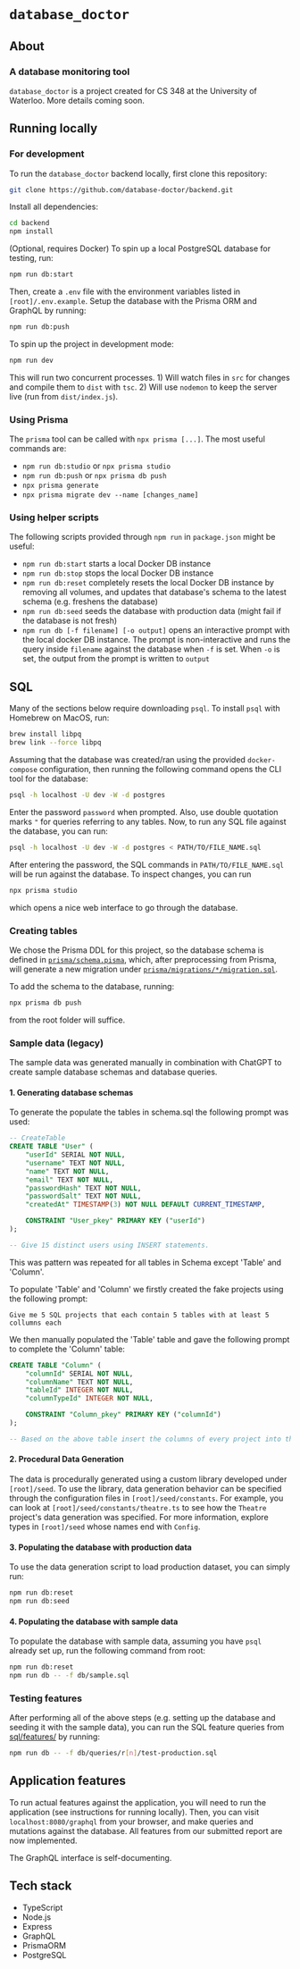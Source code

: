# `database_doctor`

## About

### A database monitoring tool

`database_doctor` is a project created for CS 348 at the University of Waterloo. More details coming soon.

## Running locally

### For development

To run the `database_doctor` backend locally, first clone this repository:

```bash
git clone https://github.com/database-doctor/backend.git
```

Install all dependencies:

```bash
cd backend
npm install
```

(Optional, requires Docker) To spin up a local PostgreSQL database for testing, run:

```bash
npm run db:start
```

Then, create a `.env` file with the environment variables listed in `[root]/.env.example`. Setup the database with the Prisma ORM and GraphQL by running:

```bash
npm run db:push
```

To spin up the project in development mode:

```bash
npm run dev
```

This will run two concurrent processes. 1) Will watch files in `src` for changes and compile them to `dist` with `tsc`. 2) Will use `nodemon` to keep the server live (run from `dist/index.js`).

### Using Prisma

The `prisma` tool can be called with `npx prisma [...]`. The most useful commands are:

- `npm run db:studio` or `npx prisma studio`
- `npm run db:push` or `npx prisma db push`
- `npx prisma generate`
- `npx prisma migrate dev --name [changes_name]`

### Using helper scripts

The following scripts provided through `npm run` in `package.json` might be useful:

- `npm run db:start` starts a local Docker DB instance
- `npm run db:stop` stops the local Docker DB instance
- `npm run db:reset` completely resets the local Docker DB instance by removing all volumes, and updates that database's schema to the latest schema (e.g. freshens the database)
- `npm run db:seed` seeds the database with production data (might fail if the database is not fresh)
- `npm run db [-f filename] [-o output]` opens an interactive prompt with the local docker DB instance. The prompt is non-interactive and runs the query inside `filename` against the database when `-f` is set. When `-o` is set, the output from the prompt is written to `output`

## SQL

Many of the sections below require downloading `psql`. To install `psql` with Homebrew on MacOS, run:

```bash
brew install libpq
brew link --force libpq
```

Assuming that the database was created/ran using the provided `docker-compose` configuration, then running the following command opens the CLI tool for the database:

```bash
psql -h localhost -U dev -W -d postgres
```

Enter the password `password` when prompted. Also, use double quotation marks `"` for queries referring to any tables. Now, to run any SQL file against the database, you can run:

```bash
psql -h localhost -U dev -W -d postgres < PATH/TO/FILE_NAME.sql
```

After entering the password, the SQL commands in `PATH/TO/FILE_NAME.sql` will be run against the database. To inspect changes, you can run

```bash
npx prisma studio
```

which opens a nice web interface to go through the database.

### Creating tables

We chose the Prisma DDL for this project, so the database schema is defined in [`prisma/schema.pisma`](prisma/schema.prisma), which, after preprocessing from Prisma, will generate a new migration under [`prisma/migrations/*/migration.sql`](prisma/migrations).

To add the schema to the database, running:

```bash
npx prisma db push
```

from the root folder will suffice.

### Sample data (legacy)

The sample data was generated manually in combination with ChatGPT to create sample database schemas and database queries.

#### 1. Generating database schemas

To generate the populate the tables in schema.sql the following prompt was used:

```sql
-- CreateTable
CREATE TABLE "User" (
    "userId" SERIAL NOT NULL,
    "username" TEXT NOT NULL,
    "name" TEXT NOT NULL,
    "email" TEXT NOT NULL,
    "passwordHash" TEXT NOT NULL,
    "passwordSalt" TEXT NOT NULL,
    "createdAt" TIMESTAMP(3) NOT NULL DEFAULT CURRENT_TIMESTAMP,

    CONSTRAINT "User_pkey" PRIMARY KEY ("userId")
);

-- Give 15 distinct users using INSERT statements.
```

This was pattern was repeated for all tables in Schema except 'Table' and 'Column'.

To populate 'Table' and 'Column' we firstly created the fake projects using the following prompt:

```
Give me 5 SQL projects that each contain 5 tables with at least 5 collumns each
```

We then manually populated the 'Table' table and gave the following prompt to complete the 'Column' table:

```sql
CREATE TABLE "Column" (
    "columnId" SERIAL NOT NULL,
    "columnName" TEXT NOT NULL,
    "tableId" INTEGER NOT NULL,
    "columnTypeId" INTEGER NOT NULL,

    CONSTRAINT "Column_pkey" PRIMARY KEY ("columnId")
);

-- Based on the above table insert the columns of every project into this table
```

#### 2. Procedural Data Generation

The data is procedurally generated using a custom library developed under `[root]/seed`. To use the library, data generation behavior can be specified through the configuration files in `[root]/seed/constants`. For example, you can look at `[root]/seed/constants/theatre.ts` to see how the `Theatre` project's data generation was specified. For more information, explore types in `[root]/seed` whose names end with `Config`.

#### 3. Populating the database with production data

To use the data generation script to load production dataset, you can simply run:

```bash
npm run db:reset
npm run db:seed
```

#### 4. Populating the database with sample data

To populate the database with sample data, assuming you have `psql` already set up, run the following command from root:

```bash
npm run db:reset
npm run db -- -f db/sample.sql
```

### Testing features

After performing all of the above steps (e.g. setting up the database and seeding it with the sample data), you can run the SQL feature queries from [sql/features/](sql/features/) by running:

```bash
npm run db -- -f db/queries/r[n]/test-production.sql
```

## Application features

To run actual features against the application, you will need to run the application (see instructions for running locally). Then, you can visit `localhost:8080/graphql` from your browser, and make queries and mutations against the database. All features from our submitted report are now implemented.

The GraphQL interface is self-documenting.

## Tech stack

- TypeScript
- Node.js
- Express
- GraphQL
- PrismaORM
- PostgreSQL
